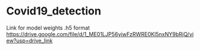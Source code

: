 # Covid19_detection

Link for model weights .h5 format
https://drive.google.com/file/d/1_ME01LJP56yiwFzRWRE0Kl5nxNY9bRjQ/view?usp=drive_link
